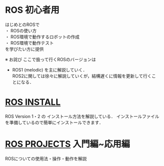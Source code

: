 # ROS 初心者用
はじめとのROSで \
・ ROSの使い方 \
・ ROS環境で動作するロボットの作成 \
・ ROS環境で動作テスト \
を学びたい方に提供

※ お詫び
ここで扱って行くROSのバージョンは
* ROS1 (melodic)
を主に解説していく．\
ROS2に関しては徐々に解説していくが，結構遅くに情報を更新して行くことになる．
# [ROS INSTALL](./installer/)
ROS Version 1・2 の インストール方法を解説している．
インストールファイルを準備しているので簡単にインストールできます．

# [ROS PROJECTS](./projects/) 入門編~応用編
ROSについての使用法・操作・動作を解説